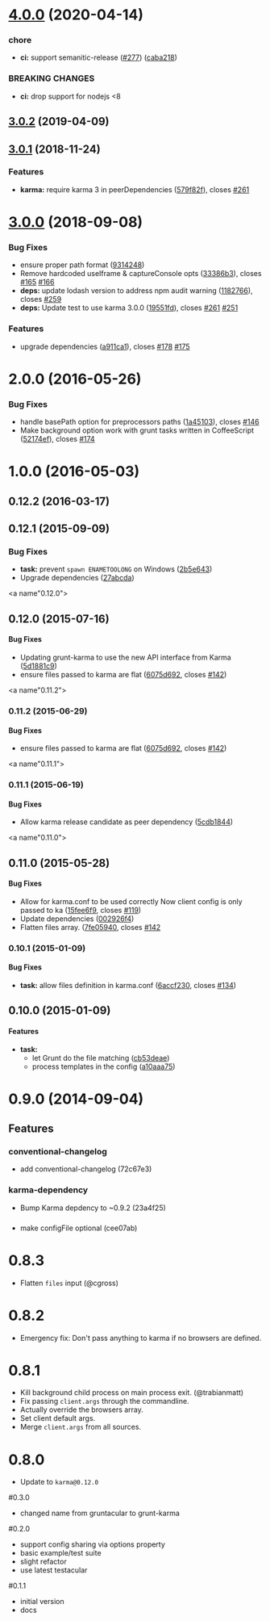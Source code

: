# [4.0.0](https://github.com/karma-runner/grunt-karma/compare/v3.0.2...v4.0.0) (2020-04-14)


### chore

* **ci:** support semanitic-release ([#277](https://github.com/karma-runner/grunt-karma/issues/277)) ([caba218](https://github.com/karma-runner/grunt-karma/commit/caba2181e1541b5461e13ee1c4e09b6064e73465))


### BREAKING CHANGES

* **ci:** drop support for nodejs <8

<a name="3.0.2"></a>
## [3.0.2](https://github.com/karma-runner/grunt-karma/compare/v3.0.1...v3.0.2) (2019-04-09)



<a name="3.0.1"></a>
## [3.0.1](https://github.com/karma-runner/grunt-karma/compare/v3.0.0...v3.0.1) (2018-11-24)


### Features

* **karma:** require karma 3 in peerDependencies ([579f82f](https://github.com/karma-runner/grunt-karma/commit/579f82f)), closes [#261](https://github.com/karma-runner/grunt-karma/issues/261)



<a name="3.0.0"></a>
# [3.0.0](https://github.com/karma-runner/grunt-karma/compare/v2.0.0...v3.0.0) (2018-09-08)


### Bug Fixes

* ensure proper path format ([9314248](https://github.com/karma-runner/grunt-karma/commit/9314248))
* Remove hardcoded useIframe & captureConsole opts ([33386b3](https://github.com/karma-runner/grunt-karma/commit/33386b3)), closes [#165](https://github.com/karma-runner/grunt-karma/issues/165) [#166](https://github.com/karma-runner/grunt-karma/issues/166)
* **deps:** update lodash version to address npm audit warning ([1182766](https://github.com/karma-runner/grunt-karma/commit/1182766)), closes [#259](https://github.com/karma-runner/grunt-karma/issues/259)
* **deps:** Update test to use karma 3.0.0 ([19551fd](https://github.com/karma-runner/grunt-karma/commit/19551fd)), closes [#261](https://github.com/karma-runner/grunt-karma/issues/261) [#251](https://github.com/karma-runner/grunt-karma/issues/251)


### Features

* upgrade dependencies ([a911ca1](https://github.com/karma-runner/grunt-karma/commit/a911ca1)), closes [#178](https://github.com/karma-runner/grunt-karma/issues/178) [#175](https://github.com/karma-runner/grunt-karma/issues/175)



<a name="2.0.0"></a>
# 2.0.0 (2016-05-26)


### Bug Fixes

* handle basePath option for preprocessors paths ([1a45103](https://github.com/karma-runner/grunt-karma/commit/1a45103)), closes [#146](https://github.com/karma-runner/grunt-karma/issues/146)
* Make background option work with grunt tasks written in CoffeeScript ([52174ef](https://github.com/karma-runner/grunt-karma/commit/52174ef)), closes [#174](https://github.com/karma-runner/grunt-karma/issues/174)



<a name="1.0.0"></a>
# 1.0.0 (2016-05-03)




<a name="0.12.2"></a>
## 0.12.2 (2016-03-17)




<a name="0.12.1"></a>
## 0.12.1 (2015-09-09)


### Bug Fixes

* **task:** prevent `spawn ENAMETOOLONG` on Windows ([2b5e643](https://github.com/karma-runner/grunt-karma/commit/2b5e643))
* Upgrade dependencies ([27abcda](https://github.com/karma-runner/grunt-karma/commit/27abcda))



<a name"0.12.0"></a>
## 0.12.0 (2015-07-16)


#### Bug Fixes

* Updating grunt-karma to use the new API interface from Karma ([5d1881c9](https://github.com/karma-runner/grunt-karma/commit/5d1881c9))
* ensure files passed to karma are flat ([6075d692](https://github.com/karma-runner/grunt-karma/commit/6075d692), closes [#142](https://github.com/karma-runner/grunt-karma/issues/142))


<a name"0.11.2"></a>
### 0.11.2 (2015-06-29)


#### Bug Fixes

* ensure files passed to karma are flat ([6075d692](https://github.com/karma-runner/grunt-karma/commit/6075d692), closes [#142](https://github.com/karma-runner/grunt-karma/issues/142))


<a name"0.11.1"></a>
### 0.11.1 (2015-06-19)


#### Bug Fixes

* Allow karma release candidate as peer dependency ([5cdb1844](https://github.com/karma-runner/grunt-karma/commit/5cdb1844))


<a name"0.11.0"></a>
## 0.11.0 (2015-05-28)


#### Bug Fixes

* Allow for karma.conf to be used correctly Now client config is only passed to ka ([15fee6f9](https://github.com/karma-runner/grunt-karma/commit/15fee6f9), closes [#119](https://github.com/karma-runner/grunt-karma/issues/119))
* Update dependencies ([002926f4](https://github.com/karma-runner/grunt-karma/commit/002926f4))
* Flatten files array. ([7fe05940](https://github.com/karma-runner/grunt-karma/commit/7fe05940), closes [#142](https://github.com/karma-runner/grunt-karma/issues/142)


<a name="0.10.1"></a>
### 0.10.1 (2015-01-09)


#### Bug Fixes

* **task:** allow files definition in karma.conf ([6accf230](https://github.com/karma-runner/grunt-karma/commit/6accf230ce3eb945627709cc80fe3eafc82b9944), closes [#134](https://github.com/karma-runner/grunt-karma/issues/134))


<a name="0.10.0"></a>
## 0.10.0 (2015-01-09)


#### Features

* **task:**
  * let Grunt do the file matching ([cb53deae](https://github.com/karma-runner/grunt-karma/commit/cb53deaef6da756be55e35c7d9fa57b84afda2ed))
  * process templates in the config ([a10aaa75](https://github.com/karma-runner/grunt-karma/commit/a10aaa7548267ab035f8f4689eb54b2ead9245ef))


# 0.9.0 (2014-09-04)

## Features
### conventional-changelog

* add conventional-changelog (72c67e3)

### karma-dependency

* Bump Karma depdency to ~0.9.2 (23a4f25)

###

* make configFile optional (cee07ab)




# 0.8.3
* Flatten `files` input (@cgross)

# 0.8.2
* Emergency fix: Don't pass anything to karma if no browsers are defined.

# 0.8.1
* Kill background child process on main process exit. (@trabianmatt)
* Fix passing `client.args` through the commandline.
* Actually override the browsers array.
* Set client default args.
* Merge `client.args` from all sources.

# 0.8.0
* Update to `karma@0.12.0`

#0.3.0
* changed name from gruntacular to grunt-karma

#0.2.0
* support config sharing via options property
* basic example/test suite
* slight refactor
* use latest testacular

#0.1.1
* initial version
* docs
